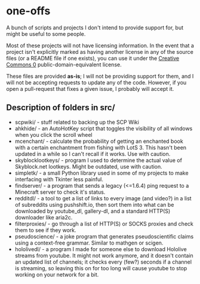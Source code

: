 # one-offs
A bunch of scripts and projects I don't intend to provide support for, but might be useful to some people.

Most of these projects will not have licensing information. In the event that a project isn't explicitly marked as having another license in any of the source files (or a README file if one exists), you can use it under the [Creative Commons 0](https://creativecommons.org/publicdomain/zero/1.0/) public-domain-equivalent license.

These files are provided **as-is**; I will not be providing support for them, and I will not be accepting requests to update any of the code. However, if you open a pull-request that fixes a given issue, I probably will accept it.

## Description of folders in src/
- scpwiki/ - stuff related to backing up the SCP Wiki
- ahkhide/ - an AutoHotKey script that toggles the visibility of all windows when you click the scroll wheel
- mcenchant/ - calculate the probability of getting an enchanted book with a certain enchantment from fishing with LotS 3. This hasn't been updated in a while so I can't recall if it works. Use with caution.
- skyblocklootkeys/ - program I used to determine the actual value of Skyblock.net lootkeys. Might be outdated, use with caution.
- simpletk/ - a small Python library used in some of my projects to make interfacing with Tkinter less painful.
- findserver/ - a program that sends a legacy (<=1.6.4) ping request to a Minecraft server to check it's status.
- redditdl/ - a tool to get a list of links to every image (and video?) in a list of subreddits using pushshift.io, then sort them into what can be downloaded by youtube_dl, gallery-dl, and a standard HTTP(S) downloader like aria2c.
- filterproxies/ - go through a list of HTTP(S) or SOCKS proxies and check them to see if they work.
- pseudoscience/ - a joke program that generates pseudoscientific claims using a context-free grammar. Similar to mathgen or scigen.
- hololivedl/ - a program I made for someone else to download Hololive streams from youtube. It might not work anymore, and it doesn't contain an updated list of channels; it checks every (few?) seconds if a channel is streaming, so leaving this on for too long will cause youtube to stop working on your network for a bit.